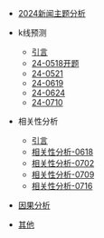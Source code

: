 <!-- docs/_sidebar.md -->
- [2024新闻主题分析](/2024新闻主题分析/README.md)

- k线预测
  - [引言](/K线预测/README.md)
  - [24-0518开题](/K线预测/24-0518开题.md)
  - [24-0521](/K线预测/24-0521.md)
  - [24-0619](/K线预测/24-0619.md)
  - [24-0624](/K线预测/24-0624.md)
  - [24-0710](/K线预测/24-0710.md)

- 相关性分析
  - [引言](/相关性分析/README.md)
  - [相关性分析-0618](/相关性分析/0618.md)
  - [相关性分析-0702](/相关性分析/0702.md)
  - [相关性分析-0709](/相关性分析/0709.md)
  - [相关性分析-0716](/相关性分析/0716.md)
- [因果分析](/因果分析/README.md)
- [其他](/Jaccard距离介绍/Jaccard距离介绍.md)
